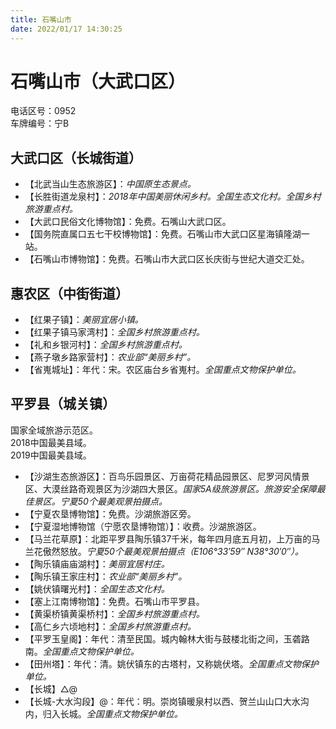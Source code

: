 ```yaml
---
title: 石嘴山市  
date: 2022/01/17 14:30:25  
---
```

  
# 石嘴山市（大武口区）  
电话区号：0952  
车牌编号：宁B  

## 大武口区（长城街道）  
* 【北武当山生态旅游区】：*中国原生态景点。*  
* 【长胜街道龙泉村】：*2018年中国美丽休闲乡村。全国生态文化村。全国乡村旅游重点村。*  
* 【大武口民俗文化博物馆】：免费。石嘴山大武口区。  
* 【国务院直属口五七干校博物馆】：免费。石嘴山市大武口区星海镇隆湖一站。  
* 【石嘴山市博物馆】：免费。石嘴山市大武口区长庆街与世纪大道交汇处。  

## 惠农区（中街街道）  
* 【红果子镇】：*美丽宜居小镇。*  
* 【红果子镇马家湾村】：*全国乡村旅游重点村。*  
* 【礼和乡银河村】：*全国乡村旅游重点村。*  
* 【燕子墩乡路家营村】：*农业部“美丽乡村”。*  
* 【省嵬城址】：年代：宋。农区庙台乡省嵬村。*全国重点文物保护单位。*  

## 平罗县（城关镇）  
国家全域旅游示范区。  
2018中国最美县域。  
2019中国最美县域。  
* 【沙湖生态旅游区】：百鸟乐园景区、万亩荷花精品园景区、尼罗河风情景区、大漠丝路奇观景区为沙湖四大景区。*国家5A级旅游景区。旅游安全保障最佳景区。宁夏50个最美观景拍摄点。*  
* 【宁夏农垦博物馆】：免费。沙湖旅游区旁。  
* 【宁夏湿地博物馆（宁愿农垦博物馆）】：收费。沙湖旅游区。  
* 【马兰花草原】：北距平罗县陶乐镇37千米，每年四月底五月初，上万亩的马兰花傲然怒放。*宁夏50个最美观景拍摄点（E106°33′59″  N38°30′0″）。*  
* 【陶乐镇庙庙湖村】：*美丽宜居村庄。*  
* 【陶乐镇王家庄村】：*农业部“美丽乡村”。*  
* 【姚伏镇曙光村】：*全国生态文化村。*  
* 【塞上江南博物馆】：免费。石嘴山市平罗县。  
* 【黄渠桥镇黄渠桥村】：*全国乡村旅游重点村。*  
* 【高仁乡六顷地村】：*全国乡村旅游重点村。*  
* 【平罗玉皇阁】：年代：清至民国。城内翰林大街与鼓楼北街之间，玉砻路南。*全国重点文物保护单位。*  
* 【田州塔】：年代：清。姚伏镇东的古塔村，又称姚伏塔。*全国重点文物保护单位。*  
* 【长城】△@  
* 【长城-大水沟段】@：年代：明。崇岗镇暖泉村以西、贺兰山山口大水沟内，归入长城。*全国重点文物保护单位。*  